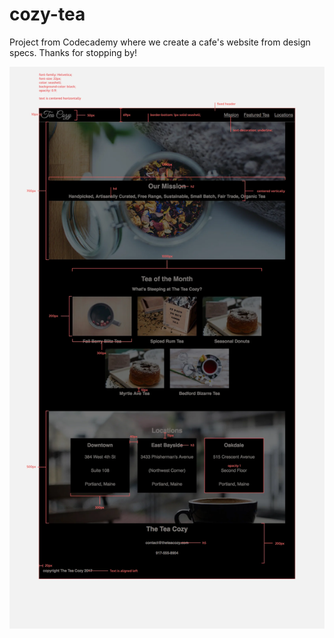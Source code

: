 # cozy-tea
Project from Codecademy where we create a cafe's website from design specs. Thanks for stopping by!

![example](img-tea-cozy-redline.png)

